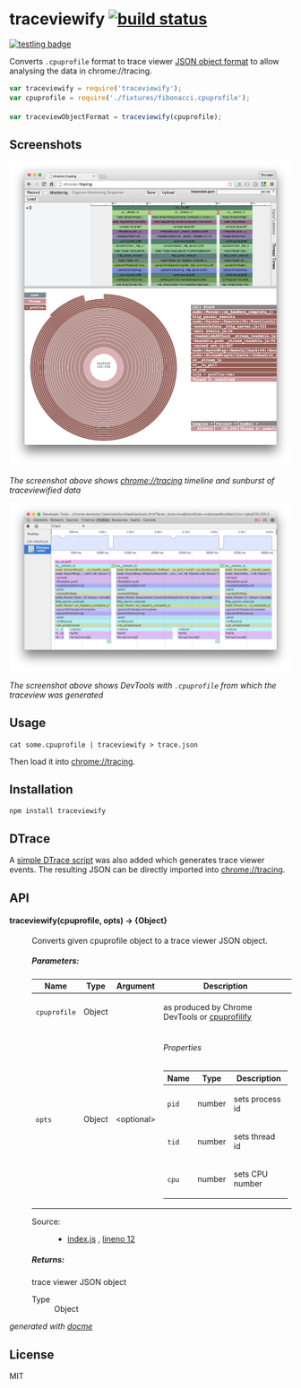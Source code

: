 # traceviewify [![build status](https://secure.travis-ci.org/thlorenz/traceviewify.png)](http://travis-ci.org/thlorenz/traceviewify)

[![testling badge](https://ci.testling.com/thlorenz/traceviewify.png)](https://ci.testling.com/thlorenz/traceviewify)

Converts `.cpuprofile` format to trace viewer [JSON object
format](https://docs.google.com/document/d/1CvAClvFfyA5R-PhYUmn5OOQtYMH4h6I0nSsKchNAySU/edit#heading=h.q8di1j2nawlp) to allow analysing the data in chrome://tracing.

```js
var traceviewify = require('traceviewify');
var cpuprofile = require('./fixtures/fibonacci.cpuprofile');

var traceviewObjectFormat = traceviewify(cpuprofile); 
```

## Screenshots

![screenshot](assets/traceview.png)

*The screenshot above shows [chrome://tracing](chrome://tracing) timeline and sunburst of traceviewified data*

![screenshot](assets/cpuprofile.png)

*The screenshot above shows DevTools with `.cpuprofile` from which the traceview was generated*

## Usage

```
cat some.cpuprofile | traceviewify > trace.json
```

Then load it into [chrome://tracing](chrome://tracing).

## Installation

    npm install traceviewify

## DTrace

A [simple DTrace script](https://github.com/thlorenz/traceviewify/blob/master/tools/trace_entry_return.d) was also added
which generates trace viewer events. The resulting JSON can be directly imported into
[chrome://tracing](chrome://tracing).

## API


<!-- START docme generated API please keep comment here to allow auto update -->
<!-- DON'T EDIT THIS SECTION, INSTEAD RE-RUN docme TO UPDATE -->

<div>
<div class="jsdoc-githubify">
<section>
<article>
<div class="container-overview">
<dl class="details">
</dl>
</div>
<dl>
<dt>
<h4 class="name" id="traceviewify"><span class="type-signature"></span>traceviewify<span class="signature">(cpuprofile, <span class="optional">opts</span>)</span><span class="type-signature"> &rarr; {Object}</span></h4>
</dt>
<dd>
<div class="description">
<p>Converts given cpuprofile object to a trace viewer JSON object.</p>
</div>
<h5>Parameters:</h5>
<table class="params">
<thead>
<tr>
<th>Name</th>
<th>Type</th>
<th>Argument</th>
<th class="last">Description</th>
</tr>
</thead>
<tbody>
<tr>
<td class="name"><code>cpuprofile</code></td>
<td class="type">
<span class="param-type">Object</span>
</td>
<td class="attributes">
</td>
<td class="description last"><p>as produced by Chrome DevTools or <a href="https://github.com/thlorenz/cpuprofilify">cpuprofilify</a></p></td>
</tr>
<tr>
<td class="name"><code>opts</code></td>
<td class="type">
<span class="param-type">Object</span>
</td>
<td class="attributes">
&lt;optional><br>
</td>
<td class="description last">
<h6>Properties</h6>
<table class="params">
<thead>
<tr>
<th>Name</th>
<th>Type</th>
<th class="last">Description</th>
</tr>
</thead>
<tbody>
<tr>
<td class="name"><code>pid</code></td>
<td class="type">
<span class="param-type">number</span>
</td>
<td class="description last"><p>sets process id</p></td>
</tr>
<tr>
<td class="name"><code>tid</code></td>
<td class="type">
<span class="param-type">number</span>
</td>
<td class="description last"><p>sets thread id</p></td>
</tr>
<tr>
<td class="name"><code>cpu</code></td>
<td class="type">
<span class="param-type">number</span>
</td>
<td class="description last"><p>sets CPU number</p></td>
</tr>
</tbody>
</table>
</td>
</tr>
</tbody>
</table>
<dl class="details">
<dt class="tag-source">Source:</dt>
<dd class="tag-source"><ul class="dummy">
<li>
<a href="https://github.com/thlorenz/traceviewify/blob/master/index.js">index.js</a>
<span>, </span>
<a href="https://github.com/thlorenz/traceviewify/blob/master/index.js#L12">lineno 12</a>
</li>
</ul></dd>
</dl>
<h5>Returns:</h5>
<div class="param-desc">
<p>trace viewer JSON object</p>
</div>
<dl>
<dt>
Type
</dt>
<dd>
<span class="param-type">Object</span>
</dd>
</dl>
</dd>
</dl>
</article>
</section>
</div>

*generated with [docme](https://github.com/thlorenz/docme)*
</div>
<!-- END docme generated API please keep comment here to allow auto update -->

## License

MIT
